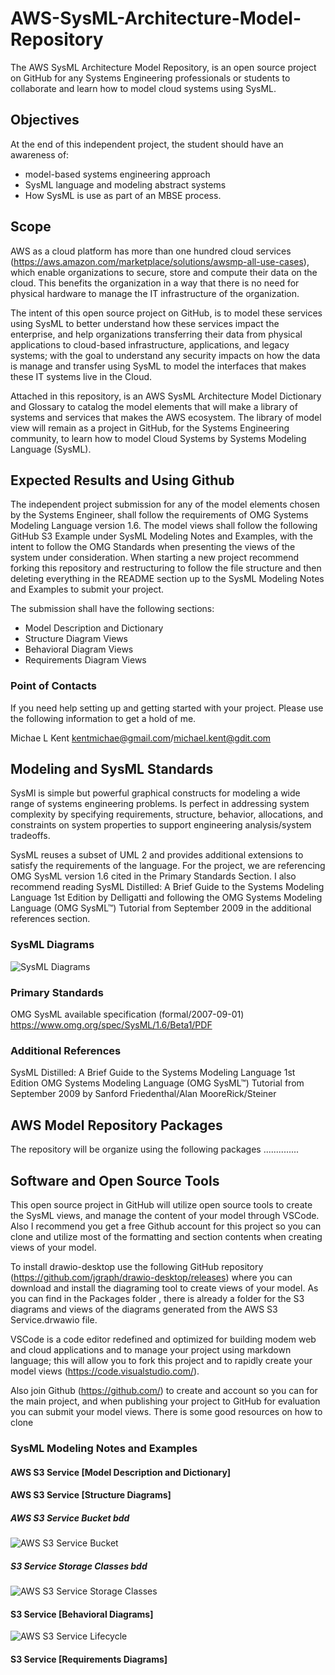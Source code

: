 # AWS-SysML-Architecture-Model-Repository

The AWS SysML Architecture Model Repository, is an open source project on GitHub for any Systems Engineering professionals or students to collaborate and learn how to model cloud systems using SysML.

## Objectives

At the end of this independent project, the student should have an awareness of:

- model-based systems engineering approach
- SysML language and modeling abstract systems
- How SysML is use as part of an MBSE process.
## Scope

AWS as a cloud platform has more than one hundred cloud services (<https://aws.amazon.com/marketplace/solutions/awsmp-all-use-cases>), which enable organizations to secure, store and compute their data on the cloud. This benefits the organization in a way that there is no need for physical hardware to manage the IT infrastructure of the organization.

The intent of this open source project on GitHub, is to model these services using SysML to better understand how these services impact the enterprise, and help organizations transferring their data from physical applications to cloud-based infrastructure, applications, and legacy systems; with the goal to understand any security impacts on how the data is manage and transfer using SysML to model the interfaces that makes these IT systems live in the Cloud.

Attached in this repository, is an AWS SysML Architecture Model Dictionary and Glossary to catalog the model elements that will make a library of systems and services that makes the AWS ecosystem. The library of model view will remain as a project in GitHub, for the Systems Engineering community, to learn how to model Cloud Systems by Systems Modeling Language (SysML).

## Expected Results and Using Github

The independent project submission for any of the model elements chosen by the Systems Engineer, shall follow the requirements of OMG Systems Modeling Language version 1.6. The model views shall follow the following GitHub S3 Example under SysML Modeling Notes and Examples, with the intent to follow the OMG Standards when presenting the views of the system under consideration. When starting a new project recommend forking this repository and restructuring to follow the file structure and then deleting everything in the README section up to the SysML Modeling Notes and Examples to submit your project.

The submission shall have the following sections:

- Model Description and Dictionary
- Structure Diagram Views
- Behavioral Diagram Views
- Requirements Diagram Views

### Point of Contacts

If you need help setting up and getting started with your project. Please use the following information to get a hold of me.

Michae L Kent
kentmichae@gmail.com/michael.kent@gdit.com

## Modeling and SysML Standards

SysMl is simple but powerful graphical constructs for modeling a wide range of systems engineering problems. Is perfect in addressing system complexity by specifying requirements, structure, behavior, allocations, and constraints on system properties to support engineering analysis/system tradeoffs.

SysML reuses a subset of UML 2 and provides additional extensions to satisfy the requirements of the language. For the project, we are referencing OMG SysML version 1.6 cited in the Primary Standards Section. I also recommend reading SysML Distilled: A Brief Guide to the Systems Modeling Language 1st Edition by Delligatti and following the OMG Systems Modeling Language
(OMG SysML™) Tutorial from September 2009 in the additional references section.

### SysML Diagrams

![SysML Diagrams](https://github.com/kentmichae/AWS-Architecture-Model-Repository/blob/main/Views/SysML_Diagrams.svg)

### Primary Standards

OMG SysML available specification (formal/2007-09-01)
<https://www.omg.org/spec/SysML/1.6/Beta1/PDF>

### Additional References

SysML Distilled: A Brief Guide to the Systems Modeling Language 1st Edition
OMG Systems Modeling Language (OMG SysML™) Tutorial from September 2009 by Sanford Friedenthal/Alan MooreRick/Steiner

## AWS Model Repository Packages

The repository will be organize using the following packages ..............

## Software and Open Source Tools

This open source project in GitHub will utilize open source tools to create the SysML views, and manage the content of your model through VSCode. Also I recommend you get a free Github account for this project so you can clone and utilize most of the formatting and section contents when creating views of your model.

To install drawio-desktop use the following GitHub repository (<https://github.com/jgraph/drawio-desktop/releases>) where you can download and install the diagraming tool to create views of your model. As you can find in the Packages folder , there is already a folder for the S3 diagrams and views of the diagrams generated from the AWS S3 Service.drwawio file.

VSCode is a code editor redefined and optimized for building modem web and cloud applications and to manage your project using markdown language; this will allow you to fork this project and to rapidly create your model views (<https://code.visualstudio.com/>).

Also join Github (<https://github.com/>) to create and account so you can for the main project, and when publishing your project to GitHub for evaluation you can submit your model views. There is some good resources on how to clone
### SysML Modeling Notes and Examples

#### AWS S3 Service [Model Description and Dictionary]

#### AWS S3 Service [Structure Diagrams]

##### AWS S3 Service Bucket bdd

![AWS S3 Service Bucket](https://github.com/kentmichae/AWS-Architecture-Model-Repository/blob/main/Packages/S3/AWS%20S3%20Service-S3%20Bucket%20bdd.svg)

##### S3 Service Storage Classes bdd

![AWS S3 Service Storage Classes](https://github.com/kentmichae/AWS-Architecture-Model-Repository/blob/main/Packages/S3/AWS%20S3%20Service-S3%20Storage%20Classes%20bdd.svg)

#### S3 Service [Behavioral Diagrams]

![AWS S3 Service Lifecycle](https://github.com/kentmichae/AWS-Architecture-Model-Repository/blob/main/Packages/S3/AWS%20S3%20Service-S3%20Lifecycle%20stm.svg)

#### S3 Service [Requirements Diagrams]
